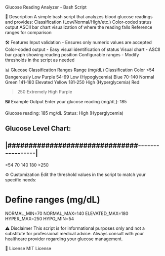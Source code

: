 Glucose Reading Analyzer - Bash Script

📝 Description
A simple bash script that analyzes blood glucose readings and provides:
Classification (Low/Normal/High/etc.)
Color-coded status output
ASCII bar chart visualization of where the reading falls
Reference ranges for comparison

🛠️ Features
Input validation - Ensures only numeric values are accepted
Color-coded output - Easy visual identification of status
Visual chart - ASCII bar graph showing reading position
Configurable ranges - Modify thresholds in the script as needed

📊 Glucose Classification Ranges
Range (mg/dL)	Classification	Color
<54	Dangerously Low	Purple
54-69	Low (Hypoglycemia)	Blue
70-140	Normal	Green
141-180	Elevated	Yellow
181-250	High (Hyperglycemia)	Red
>250	Extremely High	Purple

🖼️ Example Output
Enter your glucose reading (mg/dL): 185

Glucose reading: 185 mg/dL
Status: High (Hyperglycemia)

Glucose Level Chart:
--------------------------------------------------
|###############################-----------------|
--------------------------------------------------
<54        70             140            180      >250


⚙️ Customization
Edit the threshold values in the script to match your specific needs:
# Define ranges (mg/dL)
NORMAL_MIN=70
NORMAL_MAX=140
ELEVATED_MAX=180
HYPER_MAX=250
HYPO_MIN=54

⚠️ Disclaimer
This script is for informational purposes only and not a substitute for professional medical advice. Always consult with your healthcare provider regarding your glucose management.

📄 License
MIT License
